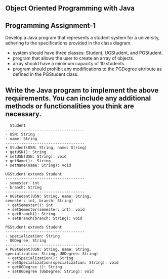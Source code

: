 ## Object Oriented Programming with Java
## Programming Assignment-1 
Develop a Java program that represents a student system for a university, adhering to the 
specifications provided in the class diagram. 
- system should have three classes: Student, UGStudent, and PGStudent. 
- program that allows the user to create an array of objects. 
- array should have a minimum capacity of 10 students. 
- program should prohibit any modifications to the PGDegree attribute as defined in the PGStudent class. 
## Write the Java program to implement the above requirements. You can include any additional methods or functionalities you think are necessary. 

```
  Student
-----------------------------------
- USN: String 
- name: String 
-----------------------------------
+ Student(USN: String, name: String) 
+ getUSN(): String 
+ setUSN(USN: String): void 
+ getName():  String 
+ setName(name: String): void 
```

```
UGStudent extends Student
-----------------------------------
- semester: int 
- branch: String
-----------------------------------
+ UGStudent(USN: String, name: String, 
semester: int, branch: String) 
 + getSemester(): int 
 + setSemester(semester: int): void 
 + getBranch(): String 
 + setBranch(branch: String): void
```

```
PGStudent extends Student
-----------------------------------
- specialization: String 
- UGDegree: String
-----------------------------------
+ PGStudent(USN: String, name: String, 
specialization: String, UGDegree: String) 
 + getSpecialization(): String 
 + setSpecialization(specialization: String): void 
 + getUGDegree (): String 
 + setUGDegree (UGDegree: String): void
```
